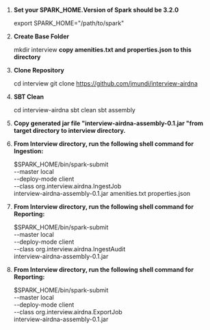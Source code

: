 1. **Set your SPARK_HOME.Version of Spark should be 3.2.0**
   
   export SPARK_HOME="/path/to/spark"

2. **Create Base Folder**
   
   mkdir interview
   **copy amenities.txt and properties.json to this directory**

3. **Clone Repository**
   
   cd interview
   git clone https://github.com/jmundi/interview-airdna

4. **SBT Clean**
   
   cd interview-airdna
   sbt clean
   sbt assembly
  
6. **Copy generated jar file "interview-airdna-assembly-0.1.jar "from target directory to interview directory.**

7. **From Interview directory, run the following shell command for Ingestion:**
   
   $SPARK_HOME/bin/spark-submit \
   --master local \
   --deploy-mode client \
   --class org.interview.airdna.IngestJob \
   interview-airdna-assembly-0.1.jar amenities.txt properties.json

8. **From Interview directory, run the following shell command for Reporting:**
   
   $SPARK_HOME/bin/spark-submit \
   --master local \
   --deploy-mode client \
   --class org.interview.airdna.IngestAudit \
   interview-airdna-assembly-0.1.jar

9. **From Interview directory, run the following shell command for Reporting:**
   
   $SPARK_HOME/bin/spark-submit \
   --master local \
   --deploy-mode client \
   --class org.interview.airdna.ExportJob \
   interview-airdna-assembly-0.1.jar